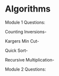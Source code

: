 # Algorithms

Module 1 Questions:

Counting Inversions-

Kargers Min Cut-

Quick Sort-

Recursive Multiplication-

Module 2 Questions:

